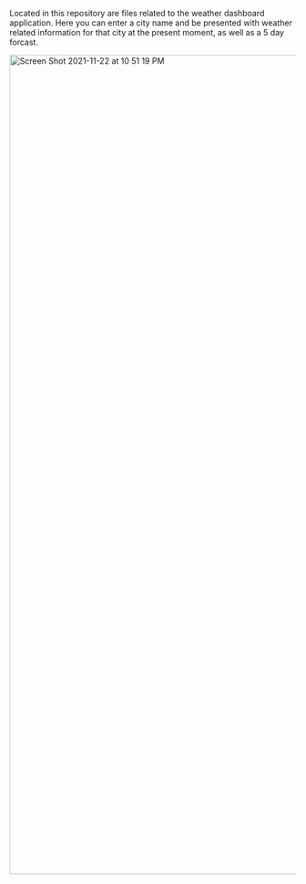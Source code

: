 Located in this repository are files related to the weather dashboard application. Here you can enter a city name and be presented with weather related information for that city at the present moment, as well as a 5 day forcast.

<img width="1440" alt="Screen Shot 2021-11-22 at 10 51 19 PM" src="https://user-images.githubusercontent.com/93016157/142981599-68cafdf6-43bc-460a-a7a0-63815e09bf48.png">
